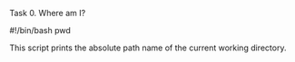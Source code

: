 Task 0. Where am I?

#!/bin/bash
pwd

This script prints the absolute path name of the current working directory.
